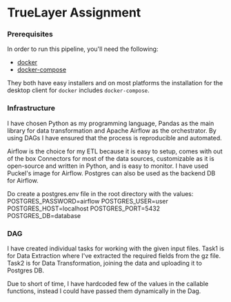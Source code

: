 # TrueLayer Assignment

### Prerequisites

In order to run this pipeline, you'll need the following:

- [docker](https://docs.docker.com/get-docker/)
- [docker-compose](https://docs.docker.com/compose/install/)

They both have easy installers and on most platforms the installation for the desktop client for `docker` includes `docker-compose`.


### Infrastructure

I have chosen Python as my programming language, Pandas as the main library for data transformation and Apache Airflow as the orchestrator.
By using DAGs I have ensured that the process is reproducible and automated.

Airflow is the choice for my ETL because it is easy to setup, comes with out of the box Connectors for most of the data sources, customizable as it is open-source and written in Python, and is easy to monitor. I have used Puckel's image for Airflow. 
Postgres can also be used as the backend DB for Airflow.

Do create a postgres.env file in the root directory with the values:
POSTGRES_PASSWORD=airflow
POSTGRES_USER=user
POSTGRES_HOST=localhost
POSTGRES_PORT=5432
POSTGRES_DB=database

### DAG

I have created individual tasks for working with the given input files. 
Task1 is for Data Extraction where I've extracted the required fields from the gz file.
Task2 is for Data Transformation, joining the data and uploading it to Postgres DB.

Due to short of time, I have hardcoded few of the values in the callable functions, instead I could have passed them dynamically in the Dag.